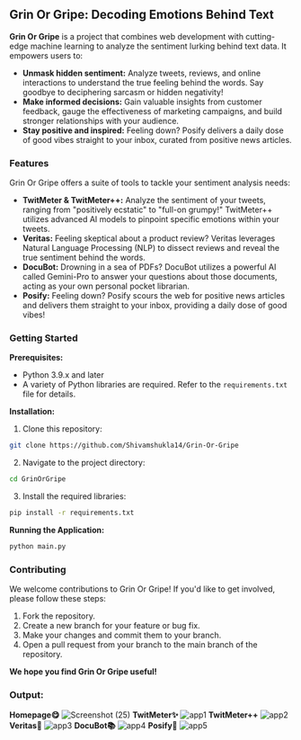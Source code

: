 ## Grin Or Gripe: Decoding Emotions Behind Text

**Grin Or Gripe** is a project that combines web development with cutting-edge machine learning to analyze the sentiment lurking behind text data. It empowers users to:

* **Unmask hidden sentiment:** Analyze tweets, reviews, and online interactions to understand the true feeling behind the words. Say goodbye to deciphering sarcasm or hidden negativity!
* **Make informed decisions:** Gain valuable insights from customer feedback, gauge the effectiveness of marketing campaigns, and build stronger relationships with your audience.
* **Stay positive and inspired:** Feeling down? Posify delivers a daily dose of good vibes straight to your inbox, curated from positive news articles. 

### Features

Grin Or Gripe offers a suite of tools to tackle your sentiment analysis needs:

* **TwitMeter & TwitMeter++:** Analyze the sentiment of your tweets, ranging from "positively ecstatic" to "full-on grumpy!" TwitMeter++ utilizes advanced AI models to pinpoint specific emotions within your tweets.
* **Veritas:** Feeling skeptical about a product review? Veritas leverages Natural Language Processing (NLP) to dissect reviews and reveal the true sentiment behind the words.
* **DocuBot:** Drowning in a sea of PDFs? DocuBot utilizes a powerful AI called Gemini-Pro to answer your questions about those documents, acting as your own personal pocket librarian.
* **Posify:** Feeling down? Posify scours the web for positive news articles and delivers them straight to your inbox, providing a daily dose of good vibes!

### Getting Started

**Prerequisites:**

* Python 3.9.x and later
* A variety of Python libraries are required. Refer to the `requirements.txt` file for details.

**Installation:**

1. Clone this repository:

```bash
git clone https://github.com/Shivamshukla14/Grin-Or-Gripe
```

2. Navigate to the project directory:

```bash
cd GrinOrGripe
```

3. Install the required libraries:

```bash
pip install -r requirements.txt
```

**Running the Application:**

```bash
python main.py
```

### Contributing

We welcome contributions to Grin Or Gripe! If you'd like to get involved, please follow these steps:

1. Fork the repository.
2. Create a new branch for your feature or bug fix.
3. Make your changes and commit them to your branch.
4. Open a pull request from your branch to the main branch of the repository.

**We hope you find Grin Or Gripe useful!**

### Output:

**Homepage😋**
![Screenshot (25)](https://github.com/Shivamshukla14/Grin-Or-Gripe/assets/80144030/a7b853aa-781c-4ad2-9f8d-a46f1d8a2e1f)
**TwitMeter✨**
![app1](https://github.com/Shivamshukla14/Grin-Or-Gripe/assets/80144030/cdf2b0b5-32d9-4fb8-9d34-773827fe3b78)
**TwitMeter++**
![app2](https://github.com/Shivamshukla14/Grin-Or-Gripe/assets/80144030/67742d29-e591-4a87-bee0-dcf0d15d3826)
**Veritas🛒**
![app3](https://github.com/Shivamshukla14/Grin-Or-Gripe/assets/80144030/9b8e6691-f366-4ace-a0fa-59efa711123a)
**DocuBot📚**
![app4](https://github.com/Shivamshukla14/Grin-Or-Gripe/assets/80144030/16a02b4f-3072-4412-a4d2-936c326cf0f6)
**Posify💌**
![app5](https://github.com/Shivamshukla14/Grin-Or-Gripe/assets/80144030/0265733b-a521-455d-842e-a7c65b5f52f3)
